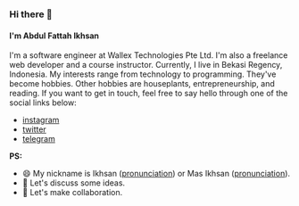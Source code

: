 ### Hi there 👋

#### I'm Abdul Fattah Ikhsan

I'm a software engineer at Wallex Technologies Pte Ltd. I'm also a freelance web developer and a course instructor. Currently, I live in Bekasi Regency, Indonesia. My interests range from technology to programming. They've become hobbies. Other hobbies are houseplants, entrepreneurship, and reading. If you want to get in touch, feel free to say hello through one of the social links below:
- [instagram](https://www.instagram.com/ikhsan_dev/)
- [twitter](https://twitter.com/abdfattahikhsan/)
- [telegram](https://t.me/ikhsaan/)

**PS:**
- 😄 My nickname is Ikhsan ([pronunciation](https://translate.google.com/?sl=id&tl=en&text=Ihsan&op=translate)) or Mas Ikhsan ([pronunciation](https://translate.google.com/?sl=id&tl=en&text=Mas%20Ihsan&op=translate)).
- 💬 Let's discuss some ideas.
- 👯 Let's make collaboration.

<!--
**ikhsanalatsary/ikhsanalatsary** is a ✨ _special_ ✨ repository because its `README.md` (this file) appears on your GitHub profile.

Here are some ideas to get you started:

- 🔭 I’m currently working on ...
- 🌱 I’m currently learning ...
- 👯 I’m looking to collaborate on ...
- 🤔 I’m looking for help with ...
- 💬 Ask me about ...
- 📫 How to reach me: ...
- 😄 Pronouns: ...
- ⚡ Fun fact: ...
-->
